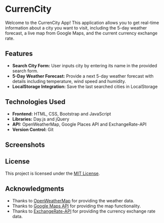 # CurrenCity

Welcome to the CurrenCity App! This application allows you to get real-time information about a city you want to visit, including the 5-day weather forecast, a live map from Google Maps, and the current currency exchange rate.

## Features

- **Search City Form:** User inputs city by entering its name in the provided search form.
- **5-Day Weather Forecast:** Provide a next 5-day weather forecast with details including temperature, wind speed and humidity.
- **LocalStorage Integration:** Save the last searched cities in LocalStorage

## Technologies Used

- **Frontend:** HTML, CSS, Bootstrap and JavaScript
- **Libraries:** Day.js and jQuery
- **API:** OpenWeatherMap, Google Places API and ExchangeRate-API 
- **Version Control:** Git

## Screenshots


## License

This project is licensed under the [MIT License](LICENSE).

## Acknowledgments
- Thanks to [OpenWeatherMap](https://openweathermap.org/) for providing the weather data.
- Thanks to [Google Maps API](https://developers.google.com/maps/documentation) for providing the map functionality.
- Thanks to [ExchangeRate-API](https://www.exchangerate-api.com/) for providing the currency exchange rate data.
